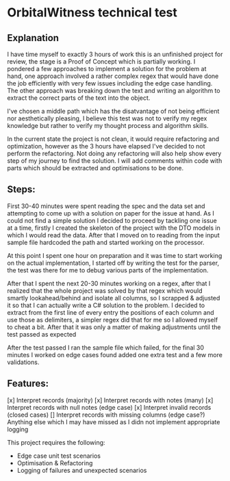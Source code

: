 # OrbitalWitness technical test

## Explanation

I have time myself to exactly 3 hours of work this is an unfinished project for review, the stage is a Proof of Concept which is partially working.
I pondered a few approaches to implement a solution for the problem at hand, one approach involved a rather complex regex that would have done the 
job efficiently with very few issues including the edge case handling.
The other approach was breaking down the text and writing an algorithm to extract the correct parts of the text into the object.

I've chosen a middle path which has the disatvantage of not being efficient nor aesthetically pleasing, 
I believe this test was not to verify my regex knowledge but rather to verify my thought process and algorithm skills.

In the current state the project is not clean, it would require refactoring and optimization, however as the 3 hours have elapsed I've decided to not perform the refactoring.
Not doing any refactoring will also help show every step of my journey to find the solution. I will add comments within code with parts which should be extracted and optimisations to be done.

## Steps:

First 30-40 minutes were spent reading the spec and the data set and attempting to come up with a solution on paper for the issue at hand. As I could not find a simple solution I decided to proceed by 
tackling one issue at a time, firstly I created the skeleton of the project with the DTO models in which I would read the data. After that I moved on to reading from the input sample file hardcoded 
the path and started working on the processor.

At this point I spent one hour on preparation and it was time to start working on the actual implementation, 
I started off by writing the test for the parser, the test was there for me to debug various parts
of the implementation.

After that I spent the next 20-30 minutes working on a regex, after that I realized that the whole project was 
solved by that regex which would smartly lookahead/behind and isolate all columns, so I scrapped & adjusted it so that I can actually write a C# solution to
the problem. I decided to extract from the first line of every entry the positions of each column and use those as delimiters, a simpler regex did that for me so I allowed myself to cheat a bit. 
After that it was only a matter of making adjustments until the test passed as expected

After the test passed I ran the sample file which failed, for the final 30 minutes I worked on edge cases found added one extra test and a few more validations.

## Features:
[x] Interpret records (majority)
[x] Interpret records with notes (many)
[x] Interpret records with null notes (edge case)
[x] Interpret invalid records (closed cases)
[] Interpret records with missing columns (edge case?)
Anything else which I may have missed as I didn not implement appropriate logging


This project requires the following:
- Edge case unit test scenarios
- Optimisation & Refactoring
- Logging of failures and unexpected scenarios